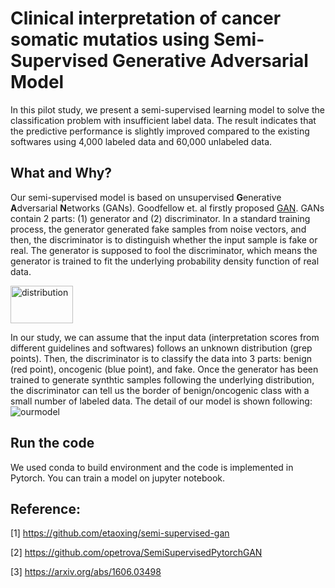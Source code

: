 # Clinical interpretation of cancer somatic mutatios using Semi-Supervised Generative Adversarial Model

In this pilot study, we present a semi-supervised learning model to solve the classification problem with insufficient label data. The result indicates that the predictive performance is slightly improved compared to the existing softwares using 4,000 labeled data and 60,000 unlabeled data. 


## What and Why?

Our semi-supervised model is based on unsupervised **G**enerative **A**dversarial **N**etworks (GANs). Goodfellow et. al firstly proposed [GAN](https://arxiv.org/abs/1406.2661). GANs contain 2 parts: (1) generator and (2) discriminator. In a standard training process, the generator generated fake samples from noise vectors, and then, the discriminator is to distinguish whether the input sample is fake or real. The generator is supposed to fool the discriminator, which means the generator is trained to fit the underlying probability density function of real data. 

<img src="https://github.com/WGLab/SGAN/blob/main/figs/semi-supervised.png" width="100" height="60" alt="distribution"/><br/>

In our study, we can assume that the input data (interpretation scores from different guidelines and softwares) follows an unknown distribution (grep points). Then, the discriminator is to classify the data into 3 parts: benign (red point), oncogenic (blue point), and fake. Once the generator has been trained to generate synthtic samples following the underlying distribution, the discriminator can tell us the border of benign/oncogenic class with a small number of labeled data. The detail of our model is shown following:
![ourmodel](https://github.com/WGLab/SGAN/blob/main/figs/ourmodel.png)

## Run the code

We used conda to build environment and the code is implemented in Pytorch. You can train a model on jupyter notebook.



## Reference:

[1] https://github.com/etaoxing/semi-supervised-gan

[2] https://github.com/opetrova/SemiSupervisedPytorchGAN

[3] https://arxiv.org/abs/1606.03498
